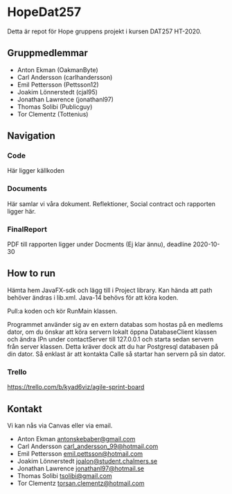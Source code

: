 # HopeDat257
Detta är repot för Hope gruppens projekt i kursen DAT257 HT-2020.

## Gruppmedlemmar
- Anton Ekman (OakmanByte)
- Carl Andersson (carlhandersson)
- Emil Pettersson (Pettsson12)
- Joakim Lönnerstedt (cjal95)
- Jonathan Lawrence (jonathanl97)
- Thomas Solibi (Publicguy)
- Tor Clementz (Tottenius)

## Navigation
### Code
Här ligger källkoden
### Documents
Här samlar vi våra dokument. Reflektioner, Social contract och rapporten ligger här.

### FinalReport
PDF till rapporten ligger under Docments (Ej klar ännu), deadline 2020-10-30

## How to run
Hämta hem JavaFX-sdk och lägg till i Project library. Kan hända att path behöver ändras i lib.xml.
Java-14 behövs för att köra koden.

Pull:a koden och kör RunMain klassen.

Programmet använder sig av en extern databas som hostas på en medlems dator, om du önskar att köra servern
lokalt öppna DatabaseClient klassen och ändra IPn under contactServer till 127.0.0.1 och starta
sedan servern från server klassen. 
Detta kräver dock att du har Postgresql databasen på din dator.
Så enklast är att kontakta Calle så startar han servern på sin dator.

### Trello
https://trello.com/b/kyad6viz/agile-sprint-board


## Kontakt
Vi kan nås via Canvas eller via email.
- Anton Ekman antonskebaber@gmail.com
- Carl Andersson carl_andersson_99@hotmail.com
- Emil Pettersson emil.pettsson@hotmail.com
- Joakim Lönnerstedt joalon@student.chalmers.se
- Jonathan Lawrence jonathanl97@hotmail.se
- Thomas Solibi tsolibi@gmail.com
- Tor Clementz torsan.clementz@hotmail.com
